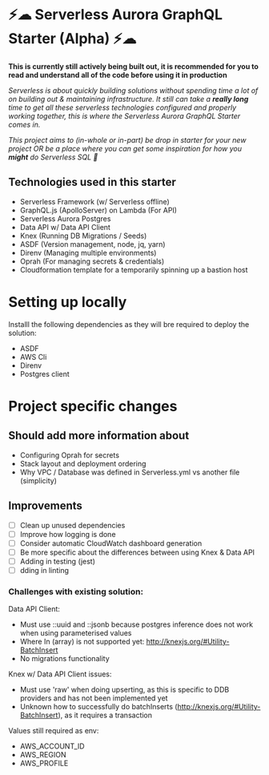 # ⚡☁ Serverless Aurora GraphQL Starter (Alpha) ⚡☁

**This is currently still actively being built out, it is recommended for you to read and understand all of the code before using it in production**

*Serverless is about quickly building solutions without spending time a lot of on building out & maintaining infrastructure. It still can take a **really long** time to get all these serverless technologies configured and properly working together, this is where the Serverless Aurora GraphQL Starter comes in.*

*This project aims to (in-whole or in-part) be drop in starter for your new project OR be a place where you can get some inspiration for how you **might** do Serverless SQL 🎉*

## Technologies used in this starter

* Serverless Framework (w/ Serverless offline)
* GraphQL.js (ApolloServer) on Lambda (For API)
* Serverless Aurora Postgres
* Data API w/ Data API Client
* Knex (Running DB Migrations / Seeds)
* ASDF (Version management, node, jq, yarn)
* Direnv (Managing multiple environments)
* Oprah (For managing secrets & credentials)
* Cloudformation template for a temporarily spinning up a bastion host

# Setting up locally

Installl the following dependencies as they will bre required to deploy the solution:
* ASDF
* AWS Cli
* Direnv
* Postgres client

# Project specific changes

## Should add more information about
- Configuring Oprah for secrets
- Stack layout and deployment ordering
- Why VPC / Database was defined in Serverless.yml vs another file (simplicity)

## Improvements
- [ ] Clean up unused dependencies
- [ ] Improve how logging is done
- [ ] Consider automatic CloudWatch dashboard generation
- [ ] Be more specific about the differences between using Knex & Data API
- [ ] Adding in testing (jest)
- [ ] dding in linting

### Challenges with existing solution:

Data API Client:
- Must use ::uuid and ::jsonb because postgres inference does not work when using parameterised values
- Where In (array) is not supported yet: http://knexjs.org/#Utility-BatchInsert
- No migrations functionality
 
Knex w/ Data API Client issues:
- Must use 'raw' when doing upserting, as this is specific to DDB providers and has not been implemented yet
- Unknown how to successfully do batchInserts (http://knexjs.org/#Utility-BatchInsert), as it requires a transaction

Values still required as env:
- AWS_ACCOUNT_ID
- AWS_REGION
- AWS_PROFILE